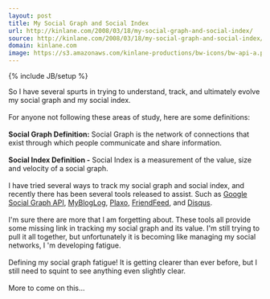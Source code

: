 ```yaml
---
layout: post
title: My Social Graph and Social Index
url: http://kinlane.com/2008/03/18/my-social-graph-and-social-index/
source: http://kinlane.com/2008/03/18/my-social-graph-and-social-index/
domain: kinlane.com
image: https://s3.amazonaws.com/kinlane-productions/bw-icons/bw-api-a.png
---
```

{% include JB/setup %}<p>
     So I have several spurts in trying to understand, track, and ultimately evolve my social graph and my social index.
     <br />
     <br />
     For anyone not following these areas of study, here are some definitions:
     <br />
     <br />
     <strong>Social Graph Definition:</strong> Social Graph is the network of connections that exist through which people communicate and share information.
     <br />
     <br />
     <strong>Social Index Definition -</strong> Social Index is a measurement of the value, size and velocity of a social graph.
     <br />
     <br />
     I have tried several ways to track my social graph and social index, and recently there has been several tools released to assist. Such as <a href="http://code.google.com/apis/socialgraph/">Google Social Graph API</a>, <a href="http://www.mybloglog.com/buzz/members/kinlane/">MyBlogLog</a>, <a href="http://www.plaxo.com/">Plaxo</a>, <a href="http://friendfeed.com/">FriendFeed</a>, and <a href="http://disqus.com/">Disqus</a>.
     <br />
     <br />
     I'm sure there are more that I am forgetting about. These tools all provide some missing link in tracking my social graph and its value. I'm still trying to pull it all together, but unfortunately it is becoming like managing my social networks, I 'm developing fatigue.
     <br />
     <br />
     Defining my social graph fatigue! It is getting clearer than ever before, but I still need to squint to see anything even slightly clear.
     <br />
     <br />
     More to come on this...
</p>